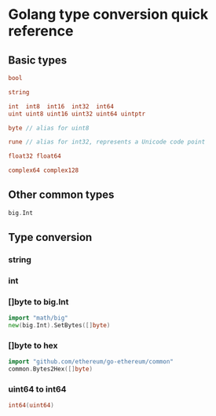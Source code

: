 # Golang type conversion quick reference

## Basic types
``` go
bool

string

int  int8  int16  int32  int64
uint uint8 uint16 uint32 uint64 uintptr

byte // alias for uint8

rune // alias for int32, represents a Unicode code point

float32 float64

complex64 complex128
```

## Other common types
``` go
big.Int
```

## Type conversion

### string

### int

### []byte to big.Int
``` go
import "math/big"
new(big.Int).SetBytes([]byte) 
```

### []byte to hex
``` go
import "github.com/ethereum/go-ethereum/common"
common.Bytes2Hex([]byte)
```

### uint64 to int64
``` go
int64(uint64)
```

